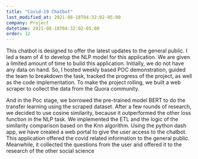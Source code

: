 ```yaml
---
title: "Covid-19 Chatbot"
last_modified_at: 2021-08-18T04:32:02-05:00
company: Project
datetime: 2021-08-18T04:32:02-05:00
order: 12
---
```


This chatbot is designed to offer the latest updates to the general public. I led a team of 4 to develop the NLP model for this application. We are given a limited amount of time to build this application. Initially, we do not have any data on hand. So, I hosted weekly based POC demonstration, guided the team to breakdown the task, tracked the progress of the project, as well as the code implementation. To make the project rolling, we built a web scraper to collect the data from the Quora community. 

And in the Poc stage, we borrowed the pre-trained model BERT to do the transfer learning using the scraped dataset. After a few rounds of research, we decided to use cosine similarity, because it outperformed the other loss function in the NLP task. We implemented the ETL and the logic of the similarity comparison based on the Knn algorithm. Using the python dash app, we have created a web portal to give the user access to the chatbot. This application offered the covid related information to the general public. Meanwhile, it collected the questions from the user and offered it to the research of the other social science 